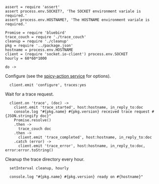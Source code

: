     assert = require 'assert'
    assert process.env.SOCKET?, 'The SOCKET environment variale is required.'
    assert process.env.HOSTNAME?, 'The HOSTNAME environment variale is required.'

    Promise = require 'bluebird'
    trace_couch = require './trace_couch'
    cleanup = require './cleanup'
    pkg = require '../package.json'
    hostname = process.env.HOSTNAME
    client = (require 'socket.io-client') process.env.SOCKET
    hourly = 60*60*1000

    do ->

Configure (see the [spicy-action service](https://github.com/shimaore/spicy-action/blob/master/index.coffee.md) for options).

      client.emit 'configure', traces:yes

Wait for a trace request.

      client.on 'trace', (doc) ->
        client.emit 'trace_started', host:hostname, in_reply_to:doc
        console.log "#{pkg.name} #{pkg.version} received trace request #{JSON.stringify doc}"
        Promise.resolve()
        .then ->
          trace_couch doc
        .then ->
          client.emit 'trace_completed', host:hostname, in_reply_to:doc
        .catch (error) ->
          client.emit 'trace_error', host:hostname, in_reply_to:doc, error:error.toString()

Cleanup the trace directory every hour.

      setInterval cleanup, hourly

      console.log "#{pkg.name} #{pkg.version} ready on #{hostname}"
